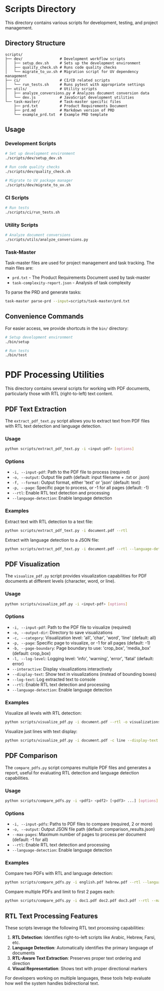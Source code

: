 # Scripts Directory

This directory contains various scripts for development, testing, and project management.

## Directory Structure

```
scripts/
├── dev/                 # Development workflow scripts
│   ├── setup_dev.sh     # Sets up the development environment
│   ├── quality_check.sh # Runs code quality checks
│   └── migrate_to_uv.sh # Migration script for UV dependency management
├── ci/                  # CI/CD related scripts
│   └── run_tests.sh     # Runs pytest with appropriate settings
├── utils/               # Utility scripts
│   ├── analyze_conversions.py # Analyzes document conversion data
│   └── dev.js           # JavaScript development utilities
└── task-master/         # Task-master specific files
    ├── prd.txt          # Product Requirements Document
    ├── prd.md           # Markdown version of PRD
    └── example_prd.txt  # Example PRD template
```

## Usage

### Development Scripts

```bash
# Set up development environment
./scripts/dev/setup_dev.sh

# Run code quality checks
./scripts/dev/quality_check.sh

# Migrate to UV package manager
./scripts/dev/migrate_to_uv.sh
```

### CI Scripts

```bash
# Run tests
./scripts/ci/run_tests.sh
```

### Utility Scripts

```bash
# Analyze document conversions
./scripts/utils/analyze_conversions.py
```

### Task-Master

Task-master files are used for project management and task tracking. The main files are:

- `prd.txt` - The Product Requirements Document used by task-master
- `task-complexity-report.json` - Analysis of task complexity

To parse the PRD and generate tasks:

```bash
task-master parse-prd --input=scripts/task-master/prd.txt
```

## Convenience Commands

For easier access, we provide shortcuts in the `bin/` directory:

```bash
# Setup development environment
./bin/setup

# Run tests
./bin/test
```

# PDF Processing Utilities

This directory contains several scripts for working with PDF documents, particularly those with RTL (right-to-left) text content.

## PDF Text Extraction

The `extract_pdf_text.py` script allows you to extract text from PDF files with RTL text detection and language detection.

### Usage

```bash
python scripts/extract_pdf_text.py -i <input-pdf> [options]
```

### Options

- `-i, --input-pdf`: Path to the PDF file to process (required)
- `-o, --output`: Output file path (default: input filename + .txt or .json)
- `-f, --format`: Output format, either 'text' or 'json' (default: text)
- `-p, --page`: Specific page to process, or -1 for all pages (default: -1)
- `--rtl`: Enable RTL text detection and processing
- `--language-detection`: Enable language detection

### Examples

Extract text with RTL detection to a text file:
```bash
python scripts/extract_pdf_text.py -i document.pdf --rtl
```

Extract with language detection to a JSON file:
```bash
python scripts/extract_pdf_text.py -i document.pdf --rtl --language-detection -f json
```

## PDF Visualization

The `visualize_pdf.py` script provides visualization capabilities for PDF documents at different levels (character, word, or line).

### Usage

```bash
python scripts/visualize_pdf.py -i <input-pdf> [options]
```

### Options

- `-i, --input-pdf`: Path to the PDF file to visualize (required)
- `-o, --output-dir`: Directory to save visualizations
- `-c, --category`: Visualization level: 'all', 'char', 'word', 'line' (default: all)
- `-p, --page`: Specific page to visualize, or -1 for all pages (default: -1)
- `-b, --page-boundary`: Page boundary to use: 'crop_box', 'media_box' (default: crop_box)
- `-l, --log-level`: Logging level: 'info', 'warning', 'error', 'fatal' (default: error)
- `--interactive`: Display visualizations interactively
- `--display-text`: Show text in visualizations (instead of bounding boxes)
- `--log-text`: Log extracted text to console
- `--rtl`: Enable RTL text detection and processing
- `--language-detection`: Enable language detection

### Examples

Visualize all levels with RTL detection:
```bash
python scripts/visualize_pdf.py -i document.pdf --rtl -o visualizations
```

Visualize just lines with text display:
```bash
python scripts/visualize_pdf.py -i document.pdf -c line --display-text --interactive
```

## PDF Comparison

The `compare_pdfs.py` script compares multiple PDF files and generates a report, useful for evaluating RTL detection and language detection capabilities.

### Usage

```bash
python scripts/compare_pdfs.py -i <pdf1> <pdf2> [<pdf3> ...] [options]
```

### Options

- `-i, --input-pdfs`: Paths to PDF files to compare (required, 2 or more)
- `-o, --output`: Output JSON file path (default: comparison_results.json)
- `--max-pages`: Maximum number of pages to process per document (default: -1 for all)
- `--rtl`: Enable RTL text detection and processing
- `--language-detection`: Enable language detection

### Examples

Compare two PDFs with RTL and language detection:
```bash
python scripts/compare_pdfs.py -i english.pdf hebrew.pdf --rtl --language-detection
```

Compare multiple PDFs and limit to first 2 pages each:
```bash
python scripts/compare_pdfs.py -i doc1.pdf doc2.pdf doc3.pdf --rtl --max-pages 2
```

## RTL Text Processing Features

These scripts leverage the following RTL text processing capabilities:

1. **RTL Detection**: Identifies right-to-left scripts like Arabic, Hebrew, Farsi, etc.
2. **Language Detection**: Automatically identifies the primary language of documents
3. **RTL-Aware Text Extraction**: Preserves proper text ordering and direction
4. **Visual Representation**: Shows text with proper directional markers

For developers working on multiple languages, these tools help evaluate how well the system handles bidirectional text.
